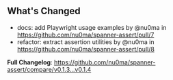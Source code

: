 ## What's Changed
* docs: add Playwright usage examples by @nu0ma in https://github.com/nu0ma/spanner-assert/pull/7
* refactor: extract assertion utilities by @nu0ma in https://github.com/nu0ma/spanner-assert/pull/8


**Full Changelog**: https://github.com/nu0ma/spanner-assert/compare/v0.1.3...v0.1.4
